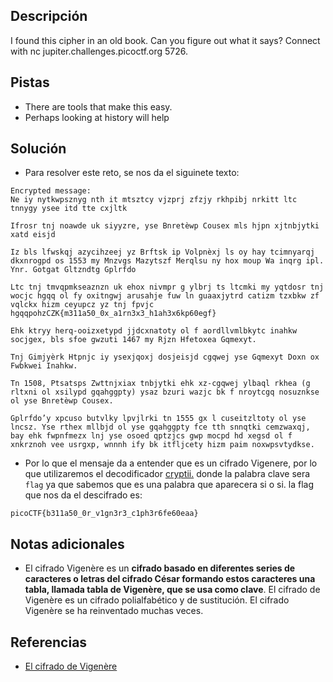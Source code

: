 ## Descripción
I found this cipher in an old book. Can you figure out what it says? Connect with nc jupiter.challenges.picoctf.org 5726.

## Pistas
- There are tools that make this easy.
- Perhaps looking at history will help

## Solución
- Para resolver este reto, se nos da el siguinete texto:

```
Encrypted message:
Ne iy nytkwpsznyg nth it mtsztcy vjzprj zfzjy rkhpibj nrkitt ltc tnnygy ysee itd tte cxjltk

Ifrosr tnj noawde uk siyyzre, yse Bnretèwp Cousex mls hjpn xjtnbjytki xatd eisjd

Iz bls lfwskqj azycihzeej yz Brftsk ip Volpnèxj ls oy hay tcimnyarqj dkxnrogpd os 1553 my Mnzvgs Mazytszf Merqlsu ny hox moup Wa inqrg ipl. Ynr. Gotgat Gltzndtg Gplrfdo 

Ltc tnj tmvqpmkseaznzn uk ehox nivmpr g ylbrj ts ltcmki my yqtdosr tnj wocjc hgqq ol fy oxitngwj arusahje fuw ln guaaxjytrd catizm tzxbkw zf vqlckx hizm ceyupcz yz tnj fpvjc hgqqpohzCZK{m311a50_0x_a1rn3x3_h1ah3x6kp60egf}

Ehk ktryy herq-ooizxetypd jjdcxnatoty ol f aordllvmlbkytc inahkw socjgex, bls sfoe gwzuti 1467 my Rjzn Hfetoxea Gqmexyt.

Tnj Gimjyèrk Htpnjc iy ysexjqoxj dosjeisjd cgqwej yse Gqmexyt Doxn ox Fwbkwei Inahkw.

Tn 1508, Ptsatsps Zwttnjxiax tnbjytki ehk xz-cgqwej ylbaql rkhea (g rltxni ol xsilypd gqahggpty) ysaz bzuri wazjc bk f nroytcgq nosuznkse ol yse Bnretèwp Cousex.

Gplrfdo’y xpcuso butvlky lpvjlrki tn 1555 gx l cuseitzltoty ol yse lncsz. Yse rthex mllbjd ol yse gqahggpty fce tth snnqtki cemzwaxqj, bay ehk fwpnfmezx lnj yse osoed qptzjcs gwp mocpd hd xegsd ol f xnkrznoh vee usrgxp, wnnnh ify bk itfljcety hizm paim noxwpsvtydkse.
```

- Por lo que el mensaje da a entender que es un cifrado Vigenere, por lo que utilizaremos el decodificador [cryptii.](https://cryptii.com/pipes/vigenere-cipher) donde la palabra clave sera `flag` ya que sabemos que es una palabra que aparecera si o si. la flag que nos da el descifrado es:

```bash()
picoCTF{b311a50_0r_v1gn3r3_c1ph3r6fe60eaa}
```

## Notas adicionales
- El cifrado Vigenère es un **cifrado basado en diferentes series de caracteres o letras del cifrado César formando estos caracteres una tabla, llamada tabla de Vigenère, que se usa como clave**. El cifrado de Vigenère es un cifrado polialfabético y de sustitución. El cifrado Vigenère se ha reinventado muchas veces.

## Referencias 
- [El cifrado de Vigenère](https://www.ugr.es/~anillos/textos/pdf/2011/EXPO-1.Criptografia/02a11.htm#:~:text=El%20cifrado%20Vigen%C3%A8re%20es%20un,se%20ha%20reinventado%20muchas%20veces.)